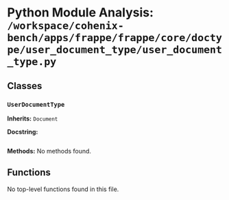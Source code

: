 # Python Module Analysis: `/workspace/cohenix-bench/apps/frappe/frappe/core/doctype/user_document_type/user_document_type.py`

## Classes

### `UserDocumentType`
**Inherits:** `Document`


**Docstring:**
```

```

**Methods:**
No methods found.




## Functions

No top-level functions found in this file.
